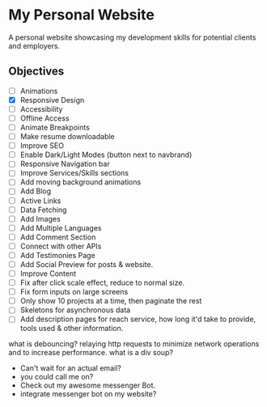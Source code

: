 # My Personal Website
A personal website showcasing my development skills for potential clients and employers.  

## Objectives
- [ ] Animations
- [x] Responsive Design
- [ ] Accessibility
- [ ] Offline Access
- [ ] Animate Breakpoints
- [ ] Make resume downloadable
- [ ] Improve SEO
- [ ] Enable Dark/Light Modes (button next to navbrand)
- [ ] Responsive Navigation bar
- [ ] Improve Services/Skills sections
- [ ] Add moving background animations
- [ ] Add Blog
- [ ] Active Links
- [ ] Data Fetching
- [ ] Add Images
- [ ] Add Multiple Languages
- [ ] Add Comment Section
- [ ] Connect with other APIs
- [ ] Add Testimonies Page 
- [ ] Add Social Preview for posts & website.
- [ ] Improve Content
- [ ] Fix after click scale effect, reduce to normal size.
- [ ] Fix form inputs on large screens
- [ ] Only show 10 projects at a time, then paginate the rest
- [ ] Skeletons for asynchronous data
- [ ] Add description pages for reach service, how long it'd take to provide, tools used & other information.

what is debouncing?
relaying http requests to minimize network operations and to increase performance.
what is a div soup?


- Can't wait for an actual email?
- you could call me on?
- Check out my awesome messenger Bot.
- integrate messenger bot on my website?
